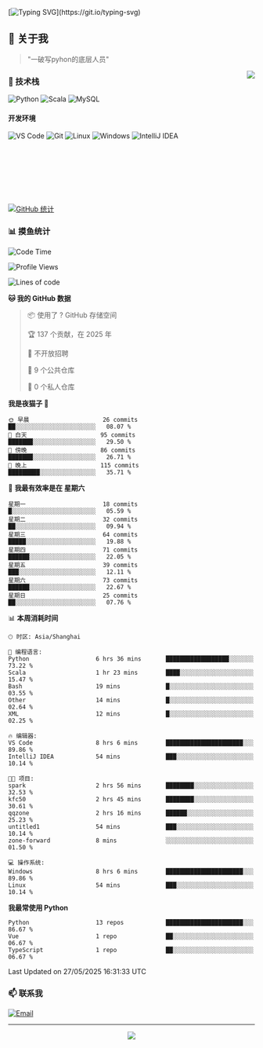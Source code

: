 [![Typing SVG](https://readme-typing-svg.herokuapp.com?font=Fira+Code&pause=1000&color=36BCF7&random=false&width=435&lines=print(%22Hello%2C+World!%22);%23+Welcome+to+my+code+space+%F0%9F%90%8D)](https://git.io/typing-svg)

## 🌟 关于我

> "一破写pyhon的底层人员"

<img align="right" src="https://github-readme-stats.vercel.app/api/top-langs/?username=huanxin996&theme=tokyonight" />

### 🎯 技术栈

![Python](https://img.shields.io/badge/Python-Expert-3776AB?style=for-the-badge&logo=python&logoColor=white)
![Scala](https://img.shields.io/badge/Scala-Expert-DC322F?style=for-the-badge&logo=scala&logoColor=white)
![MySQL](https://img.shields.io/badge/MySQL-Expert-4479A1?style=for-the-badge&logo=mysql&logoColor=white)

#### 开发环境

![VS Code](https://img.shields.io/badge/VS_Code-007ACC?style=for-the-badge&logo=visual-studio-code&logoColor=white)
![Git](https://img.shields.io/badge/Git-F05032?style=for-the-badge&logo=git&logoColor=white)
![Linux](https://img.shields.io/badge/Linux-FCC624?style=for-the-badge&logo=linux&logoColor=black)
![Windows](https://img.shields.io/badge/Windows_11-0078D4?style=for-the-badge&logo=windows11&logoColor=white)
![IntelliJ IDEA](https://img.shields.io/badge/IntelliJ_IDEA-000000?style=for-the-badge&logo=intellij-idea&logoColor=white)

<br/><br/><br/><br/><br/><br/>

  
[![GitHub 统计](https://github-readme-stats.vercel.app/api?username=huanxin996&show_icons=true&theme=tokyonight)](https://github.com/huanxin996)

### 📊 摸鱼统计

<!--START_SECTION:waka-->
![Code Time](http://img.shields.io/badge/Code%20Time-164%20hrs%201%20min-blue)

![Profile Views](http://img.shields.io/badge/%E4%B8%AA%E4%BA%BA%E8%B5%84%E6%96%99%E8%A7%82%E7%9C%8B%E6%AC%A1%E6%95%B0-2-blue)

![Lines of code](https://img.shields.io/badge/%E4%BB%8E%E3%80%8CHello%20World%E3%80%8D%E8%B5%B7%E6%88%91%E5%B7%B2%E7%BB%8F%E5%86%99%E4%BA%86-2.5%20million%20%E8%A1%8C%E4%BB%A3%E7%A0%81-blue)

**🐱 我的 GitHub 数据** 

> 📦  使用了 ? GitHub 存储空间 
 > 
> 🏆 137 个贡献，在 2025 年
 > 
> 🚫 不开放招聘
 > 
> 📜 9 个公共仓库 
 > 
> 🔑 0 个私人仓库 
 > 
**我是夜猫子 🦉** 

```text
🌞 早晨                     26 commits          ██░░░░░░░░░░░░░░░░░░░░░░░   08.07 % 
🌆 白天                     95 commits          ███████░░░░░░░░░░░░░░░░░░   29.50 % 
🌃 傍晚                     86 commits          ███████░░░░░░░░░░░░░░░░░░   26.71 % 
🌙 晚上                     115 commits         █████████░░░░░░░░░░░░░░░░   35.71 % 
```
📅 **我最有效率是在 星期六** 

```text
星期一                      18 commits          █░░░░░░░░░░░░░░░░░░░░░░░░   05.59 % 
星期二                      32 commits          ██░░░░░░░░░░░░░░░░░░░░░░░   09.94 % 
星期三                      64 commits          █████░░░░░░░░░░░░░░░░░░░░   19.88 % 
星期四                      71 commits          ██████░░░░░░░░░░░░░░░░░░░   22.05 % 
星期五                      39 commits          ███░░░░░░░░░░░░░░░░░░░░░░   12.11 % 
星期六                      73 commits          ██████░░░░░░░░░░░░░░░░░░░   22.67 % 
星期日                      25 commits          ██░░░░░░░░░░░░░░░░░░░░░░░   07.76 % 
```


📊 **本周消耗时间** 

```text
🕑︎ 时区: Asia/Shanghai

💬 编程语言: 
Python                   6 hrs 36 mins       ██████████████████░░░░░░░   73.22 % 
Scala                    1 hr 23 mins        ████░░░░░░░░░░░░░░░░░░░░░   15.47 % 
Bash                     19 mins             █░░░░░░░░░░░░░░░░░░░░░░░░   03.55 % 
Other                    14 mins             █░░░░░░░░░░░░░░░░░░░░░░░░   02.64 % 
XML                      12 mins             █░░░░░░░░░░░░░░░░░░░░░░░░   02.25 % 

🔥 编辑器: 
VS Code                  8 hrs 6 mins        ██████████████████████░░░   89.86 % 
IntelliJ IDEA            54 mins             ███░░░░░░░░░░░░░░░░░░░░░░   10.14 % 

🐱‍💻 项目: 
spark                    2 hrs 56 mins       ████████░░░░░░░░░░░░░░░░░   32.53 % 
kfc50                    2 hrs 45 mins       ████████░░░░░░░░░░░░░░░░░   30.61 % 
qqzone                   2 hrs 16 mins       ██████░░░░░░░░░░░░░░░░░░░   25.23 % 
untitled1                54 mins             ███░░░░░░░░░░░░░░░░░░░░░░   10.14 % 
zone-forward             8 mins              ░░░░░░░░░░░░░░░░░░░░░░░░░   01.50 % 

💻 操作系统: 
Windows                  8 hrs 6 mins        ██████████████████████░░░   89.86 % 
Linux                    54 mins             ███░░░░░░░░░░░░░░░░░░░░░░   10.14 % 
```

**我最常使用 Python** 

```text
Python                   13 repos            ██████████████████████░░░   86.67 % 
Vue                      1 repo              ██░░░░░░░░░░░░░░░░░░░░░░░   06.67 % 
TypeScript               1 repo              ██░░░░░░░░░░░░░░░░░░░░░░░   06.67 % 
```




 Last Updated on 27/05/2025 16:31:33 UTC
<!--END_SECTION:waka-->

### 📫 联系我

[![Email](https://img.shields.io/badge/Email-D14836?style=for-the-badge&logo=gmail&logoColor=white)](mailto:mc.xiaolang@Foxmail.com)

---

<p align="center">
  <img src="https://profile-counter.glitch.me/huanxin996/count.svg" />
</p>